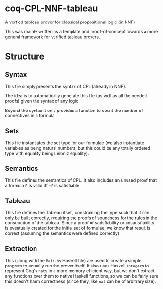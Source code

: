 # coq-CPL-NNF-tableau
A verfied tableau prover for classical propositional logic (in NNF)

This was mainly written as a template and proof-of-concept towards
a more general framework for verified tableau provers.

# Structure

## Syntax

This file simply presents the syntax of CPL (already in NNF).

The idea is to automatically generate this file (as well as all the needed proofs)
given the syntax of any logic.

Beyond the syntax it only provides a function to count the number of connectives
in a formula

## Sets

This file instantiates the set type for our formulae (we also instantiate variables
as being natural numbers, but this could be any totally ordered type with equality
being Leibniz equality).

## Semantics

This file defines the semantics of CPL. It also includes an unused proof
that a formula `F` is valid iff `¬F` is satisfiable.

## Tableau

This file defines the Tableau itself, constraining the type such that it can only
be built correctly, requiring the proofs of soundness for the rules in the
construction of the tableau. Since a proof of satisfiability or unsatisfiability
is eventually created for the initial set of formulae, we know that result is
correct (assuming the semantics were defined correctly)

## Extraction

This (along with the `Main.hs` Haskell file) are used to create a simple program
to actually run the prover itself. It also uses Haskell `Integer`s to represent
Coq's `nat`s in a more memory efficient way, but we don't extract any functions
over them to native Haskell functions, so we can be fairly sure this doesn't harm
correctness (since they, like `nat` can be of arbitrary size). 
